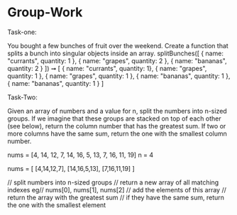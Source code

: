 # Group-Work

Task-one:

You bought a few bunches of fruit over the weekend. Create a function that splits a bunch into singular objects inside an array.
splitBunches([
  { name: "currants", quantity: 1 },
  { name: "grapes", quantity: 2 },
  { name: "bananas", quantity: 2 }
]) ➞ [
  { name: "currants", quantity: 1},
  { name: "grapes", quantity: 1 },
  { name: "grapes", quantity: 1 },
  { name: "bananas", quantity: 1 },
  { name: "bananas", quantity: 1 }
]

Task-Two:

Given an array of numbers and a value for n, split the numbers into n-sized groups. If we imagine that these groups are stacked on top of each other (see below), return the column number that has the greatest sum. If two or more columns have the same sum, return the one with the smallest column number.

nums = [4, 14, 12, 7, 14, 16, 5, 13, 7, 16, 11, 19] n = 4

nums = [ [4,14,12,7],
         [14,16,5,13],
         [7,16,11,19] ]
 
// split numbers into n-sized groups
// return a new array of all matching indexes eg// nums[0], nums[1], nums[2]
// add the elements of this array
// return the array with the greatest sum
// if they have the same sum, return the one with the smallest element